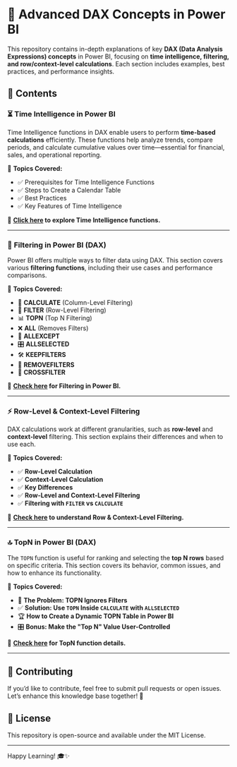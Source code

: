
# 📘 Advanced DAX Concepts in Power BI  

This repository contains in-depth explanations of key **DAX (Data Analysis Expressions) concepts** in Power BI, focusing on **time intelligence, filtering, and row/context-level calculations**. Each section includes examples, best practices, and performance insights.  

## 📂 Contents  

### ⏳ **Time Intelligence in Power BI**  
Time Intelligence functions in DAX enable users to perform **time-based calculations** efficiently. These functions help analyze trends, compare periods, and calculate cumulative values over time—essential for financial, sales, and operational reporting.  

📖 **Topics Covered:**  
- ✅ Prerequisites for Time Intelligence Functions  
- ✅ Steps to Create a Calendar Table  
- ✅ Best Practices  
- ✅ Key Features of Time Intelligence  

🔗 **[Click here](./TimeIntelligence.md) to explore Time Intelligence functions.**  

---

### 🎯 **Filtering in Power BI (DAX)**  
Power BI offers multiple ways to filter data using DAX. This section covers various **filtering functions**, including their use cases and performance comparisons.  

📖 **Topics Covered:**  
- 🎯 **CALCULATE** (Column-Level Filtering)  
- 🔎 **FILTER** (Row-Level Filtering)  
- 📊 **TOPN** (Top N Filtering)  
- ❌ **ALL** (Removes Filters)  
- 🚀 **ALLEXCEPT**  
- 🎛 **ALLSELECTED**  
- 🛠 **KEEPFILTERS**  
- 🔄 **REMOVEFILTERS**  
- 🔗 **CROSSFILTER**  

🔗 **[Check here](./Filtering%20in%20Power%20BI%20(DAX).md) for Filtering in Power BI.**  

---

### ⚡ **Row-Level & Context-Level Filtering**  
DAX calculations work at different granularities, such as **row-level** and **context-level** filtering. This section explains their differences and when to use each.  

📖 **Topics Covered:**  
- ✅ **Row-Level Calculation**  
- ✅ **Context-Level Calculation**  
- ✅ **Key Differences**  
- ✅ **Row-Level and Context-Level Filtering**  
- ✅ **Filtering with `FILTER` vs `CALCULATE`**  

🔗 **[Check here](./Filtering-row%26context-Level.md) to understand Row & Context-Level Filtering.**  

---

### 🔝 **TopN in Power BI (DAX)**  
The `TOPN` function is useful for ranking and selecting the **top N rows** based on specific criteria. This section covers its behavior, common issues, and how to enhance its functionality.  

📖 **Topics Covered:**  
- 📌 **The Problem: TOPN Ignores Filters**  
- ✅ **Solution: Use `TOPN` Inside `CALCULATE` with `ALLSELECTED`**  
- 🏆 **How to Create a Dynamic TOPN Table in Power BI**  
- 🎛 **Bonus: Make the "Top N" Value User-Controlled**  

🔗 **[Check here](./TopN.md) for TopN function details.**  

---

## 📌 **Contributing**  
If you’d like to contribute, feel free to submit pull requests or open issues. Let’s enhance this knowledge base together! 🚀  

## 📜 **License**  
This repository is open-source and available under the MIT License.  

---

Happy Learning! 🎓✨  

